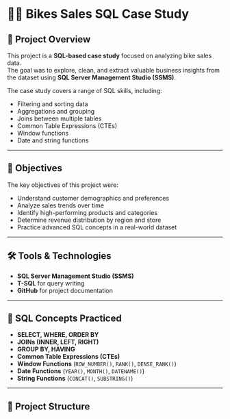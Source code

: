 # 🚴‍♂️ Bikes Sales SQL Case Study

## 📌 Project Overview
This project is a **SQL-based case study** focused on analyzing bike sales data.  
The goal was to explore, clean, and extract valuable business insights from the dataset using **SQL Server Management Studio (SSMS)**.

The case study covers a range of SQL skills, including:
- Filtering and sorting data
- Aggregations and grouping
- Joins between multiple tables
- Common Table Expressions (CTEs)
- Window functions
- Date and string functions

---
## 🎯 Objectives
The key objectives of this project were:
- Understand customer demographics and preferences
- Analyze sales trends over time
- Identify high-performing products and categories
- Determine revenue distribution by region and store
- Practice advanced SQL concepts in a real-world dataset

---

## 🛠 Tools & Technologies
- **SQL Server Management Studio (SSMS)**
- **T-SQL** for query writing
- **GitHub** for project documentation

---

## 📜 SQL Concepts Practiced
- **SELECT, WHERE, ORDER BY**
- **JOINs (INNER, LEFT, RIGHT)**
- **GROUP BY, HAVING**
- **Common Table Expressions (CTEs)**
- **Window Functions** (`ROW_NUMBER()`, `RANK()`, `DENSE_RANK()`)
- **Date Functions** (`YEAR()`, `MONTH()`, `DATENAME()`)
- **String Functions** (`CONCAT()`, `SUBSTRING()`)

---

## 📁 Project Structure
